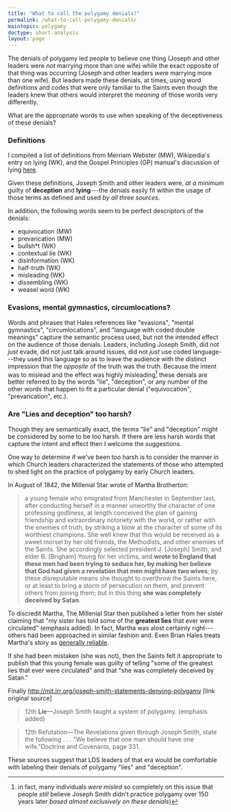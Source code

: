 ```yaml
---
title: "What to call the polygamy denials?"
permalink: /what-to-call-polygamy-denials/
maintopic: polygamy
doctype: short-analysis
layout: page
---
```


The denials of polygamy led people to believe one thing (Joseph and other leaders were *not* marrying more than one wife) while the exact opposite of that thing was occurring (Joseph and other leaders *were* marrying more than one wife).  But leaders made these denials, at times, using word definitions and codes that were only familiar to the Saints even though the leaders knew that others would interpret the *meaning* of those words very differently. 

What are the appropriate words to use when speaking of the deceptiveness of these denials?

### Definitions

I compiled a list of definitions from Merriam Webster (MW), Wikipedia's entry on lying (WK), and the Gospel Principles (GP) manual's discussion of lying [here]().

Given these definitions, Joseph Smith and other leaders were, _at a minimum_ guilty of **deception** and **lying**---the denials easily fit within the usage of those terms as defined and used *by all three sources*.

In addition, the following words seem to be perfect descriptors of the denials:

* equivocation (MW)
* prevarication (MW)
* bullsh\*t (WK)
* contextual lie (WK)
* disinformation (WK)
* half-truth (WK)
* misleading (WK)
* dissembling (WK)
* weasel word (WK)

### Evasions, mental gymnastics, circumlocations?

Words and phrases that Hales references like "evasions", "mental gymnastics", "circumlocations", and "language with coded double meanings" capture the semantic process used, but not the intended effect on the audience of those denials.  Leaders, including Joseph Smith, did not *just* evade, did not *just* talk around issues, did not *just* use coded language---they used this language so as to leave the audience with the distinct impression that the *opposite* of the truth was the truth.  Because the intent was to mislead and the effect was highly misleading[^denialsmisleading] these denials are better referred to by the words "lie", "deception", or any number of the other words that happen to fit a particular denial ("equivocation", "prevarication", etc.).

### Are "Lies and deception" too harsh?

Though they are semantically exact, the terms "lie" and "deception" might be considered by some to be too harsh.  If there are less harsh words that capture the intent and effect then I welcome the suggestions.

One way to determine if we've been too harsh is to consider the manner in which Church leaders characterized the statements of those who attempted to shed light on the practice of polygamy by early Church leaders.

In August of 1842, the Millenial Star wrote of Martha Brotherton:

> a young female who emigrated from Manchester in September last, after conducting herself in a manner unworthy the character of one professing godliness, at length conceived the plan of gaining friendship and extraordinary notoriety with the world, or rather with the enemies of truth, by striking a blow at the character of some of its worthiest champions. She well knew that this would be received as a sweet morsel by her old friends, the Methodists, and other enemies of the Saints. She accordingly selected president J. [Joseph] Smith, and elder B. [Brigham] Young for her victims, and **wrote to England that these men had been trying to seduce her, by making her believe that God had given a revelation that men might have two wives**; by these disreputable means she thought to overthrow the Saints here, or at least to bring a storm of persecution on them, and prevent others from joining them; but in this thing **she was completely deceived by Satan**.

To discredit Martha, The Millenial Star then published a letter from her sister claiming that "my sister has told some of the **greatest lies** that ever were circulated" (emphasis added).  In fact, Martha was alost certainly right---others had been approached in similar fashion and.  Even Brian Hales treats Martha's story as [generally reliable](http://josephsmithspolygamy.org/history/changes-in-february-1842/#link_ajs-fn-id_7-68).

If she had been mistaken (she was not), then the Saints felt it appropriate to publish that this young female was guilty of telling "some of the greatest lies that ever were circulated" and that "she was completely deceived by Satan."

Finally 
http://mit.irr.org/joseph-smith-statements-denying-polygamy [link original source]

> 12th **Lie**—Joseph Smith taught a system of polygamy. (emphasis added)

> 12th Refutation—The Revelations given through Joseph Smith, state the following . . . "We believe that one man should have one wife."Doctrine and Covenants, page 331.

These sources suggest that LDS leaders of that era would be comfortable with labeling their denials of polygamy "lies" and "deception".

[^denialsmisleading]: in fact, many individuals *were misled* so completely on this issue that people *still* believe Joseph Smith didn't practice polygamy over 150 years later *based almost exclusively on these denials*)
